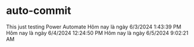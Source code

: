 # auto-commit
This just testing Power Automate
Hôm nay là ngày 6/3/2024 1:43:39 PM 
Hôm nay là ngày 6/4/2024 12:24:50 PM 
Hôm nay là ngày 6/5/2024 9:02:21 AM 

